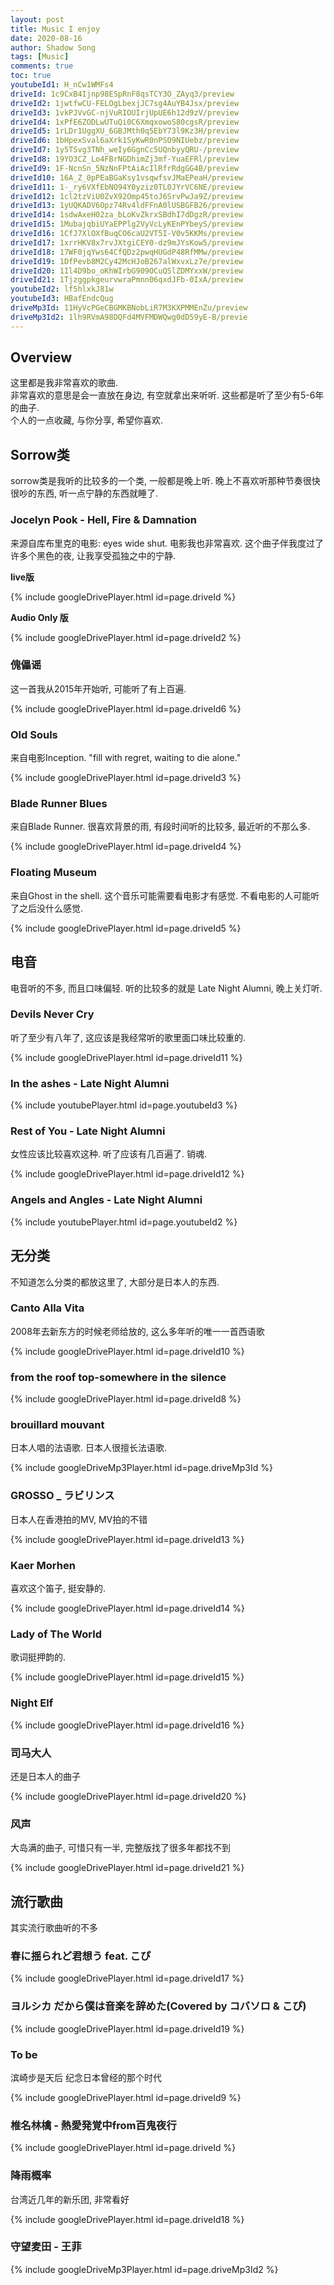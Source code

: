 ```yaml
---
layout: post
title: Music I enjoy
date: 2020-08-16
author: Shadow Song
tags: [Music]
comments: true
toc: true
youtubeId1: H_nCw1WMFs4
driveId: 1c9CxB4Ijnp98ESpRnF8qsTCY3O_ZAyq3/preview
driveId2: 1jwtfwCU-FELOgLbexjJC7sg4AuYB4Jsx/preview
driveId3: 1vkPJVvGC-njVuRIOUIrjUpUE6h12d9zV/preview
driveId4: 1xPfE6ZODLwUTuQi0C6XmqxowoS80cgsR/preview
driveId5: 1rLDr1UggXU_6GBJMth0q5EbY73l9Kz3H/preview
driveId6: 1bHpexSval6aXrk1SyKwR0nPSO9NIUebz/preview
driveId7: 1y5TSvg3TNh_weIy6GgnCc5UQnbyyQRU-/preview
driveId8: 19YO3CZ_Lo4FBrNGDhimZj3mf-YuaEFRl/preview
driveId9: 1F-NcnSn_5NzNnFPtAiAcIlRfrRdgGG4B/preview
driveId10: 16A_Z_0pPEaBGaKsy1vsqwfsvJMaEPeaH/preview
driveId11: 1-_ry6VXfEbNO94Y0yziz0TL0JYrVC6NE/preview
driveId12: 1cl2tzViU0ZvX92Omp45toJ6SrvPwJa9Z/preview
driveId13: 1yUQKADV6Opz74Rv4ldFFnA0lUSBGFB26/preview
driveId14: 1sdwAxeH02za_bLoKvZkrxSBdhI7dDgzR/preview
driveId15: 1MubajqbiUYaEPPlg2VyVcLyKEnPYbeyS/preview
driveId16: 1CfJ7XlOXfBuqCO6caU2VT5I-V0v5KKMs/preview
driveId17: 1xrrHKV8x7rvJXtgiCEY0-dz9mJYsKow5/preview
driveId18: 17WF0jqYws64CfQDz2pwqHUGdP48RfMMw/preview
driveId19: 1DfPevb8M2Cy42McHJoB267alWxvxLz7e/preview
driveId20: 1Il4D9bo_oKhWIrbG909OCuQSlZDMYxxW/preview
driveId21: 1TjzggpkgeurvwraPmnn06qxdJFb-0IxA/preview
youtubeId2: lf5hlxkJ81w
youtubeId3: HBafEndcQug
driveMp3Id: 11HyVcPGeCBGMKBNobLiR7M3KXPMMEnZu/preview
driveMp3Id2: 1lh9RVmA98DQFd4MVFMDWQwg0dD59yE-B/previe
---
```


## Overview
这里都是我非常喜欢的歌曲.   
非常喜欢的意思是会一直放在身边, 有空就拿出来听听. 这些都是听了至少有5-6年的曲子.  
个人的一点收藏, 与你分享, 希望你喜欢. 

## Sorrow类

sorrow类是我听的比较多的一个类, 一般都是晚上听. 晚上不喜欢听那种节奏很快很吵的东西, 听一点宁静的东西就睡了. 

### Jocelyn Pook - Hell, Fire & Damnation

来源自库布里克的电影: eyes wide shut. 电影我也非常喜欢. 这个曲子伴我度过了许多个黑色的夜, 让我享受孤独之中的宁静. 

**live版**

{% include googleDrivePlayer.html id=page.driveId %}

**Audio Only 版**

{% include googleDrivePlayer.html id=page.driveId2 %}

### 傀儡谣

这一首我从2015年开始听, 可能听了有上百遍. 

{% include googleDrivePlayer.html id=page.driveId6 %}

### Old Souls

来自电影Inception.    "fill with regret, waiting to die alone." 

{% include googleDrivePlayer.html id=page.driveId3 %}

### Blade Runner Blues

来自Blade Runner.  很喜欢背景的雨, 有段时间听的比较多, 最近听的不那么多. 

{% include googleDrivePlayer.html id=page.driveId4 %}

### Floating Museum

来自Ghost in the shell.  这个音乐可能需要看电影才有感觉.  不看电影的人可能听了之后没什么感觉. 

{% include googleDrivePlayer.html id=page.driveId5 %}


## 电音

电音听的不多, 而且口味偏轻.  听的比较多的就是 Late Night Alumni, 晚上关灯听.  

### Devils Never Cry

听了至少有八年了, 这应该是我经常听的歌里面口味比较重的. 

{% include googleDrivePlayer.html id=page.driveId11 %}

### In the ashes - Late Night Alumni

{% include youtubePlayer.html id=page.youtubeId3 %}

### Rest of You - Late Night Alumni

女性应该比较喜欢这种. 听了应该有几百遍了. 销魂. 

{% include googleDrivePlayer.html id=page.driveId12 %}

### Angels and Angles - Late Night Alumni

{% include youtubePlayer.html id=page.youtubeId2 %}

## 无分类

不知道怎么分类的都放这里了, 大部分是日本人的东西. 

### Canto Alla Vita

2008年去新东方的时候老师给放的, 这么多年听的唯一一首西语歌

{% include googleDrivePlayer.html id=page.driveId10 %}

### from the roof top-somewhere in the silence

{% include googleDrivePlayer.html id=page.driveId8 %}


### brouillard mouvant

日本人唱的法语歌. 日本人很擅长法语歌. 

{% include googleDriveMp3Player.html id=page.driveMp3Id %}

### GROSSO _ ラビリンス

日本人在香港拍的MV, MV拍的不错

{% include googleDrivePlayer.html id=page.driveId13 %}

### Kaer Morhen

喜欢这个笛子, 挺安静的. 

{% include googleDrivePlayer.html id=page.driveId14 %}

### Lady of The World

歌词挺押韵的. 

{% include googleDrivePlayer.html id=page.driveId15 %}

### Night Elf

{% include googleDrivePlayer.html id=page.driveId16 %}

### 司马大人

还是日本人的曲子

{% include googleDrivePlayer.html id=page.driveId20 %}

### 风声

大岛满的曲子, 可惜只有一半, 完整版找了很多年都找不到

{% include googleDrivePlayer.html id=page.driveId21 %}

## 流行歌曲

其实流行歌曲听的不多

### 春に揺られど君想う feat. こぴ

{% include googleDrivePlayer.html id=page.driveId17 %}

### ヨルシカ  だから僕は音楽を辞めた(Covered by コバソロ & こぴ)

{% include googleDrivePlayer.html id=page.driveId19 %}

### To be 

滨崎步是天后 纪念日本曾经的那个时代

{% include googleDrivePlayer.html id=page.driveId9 %}

### 椎名林檎 - 熱愛発覚中from百鬼夜行

{% include googleDrivePlayer.html id=page.driveId %}

### 降雨概率

台湾近几年的新乐团, 非常看好

{% include googleDrivePlayer.html id=page.driveId18 %}

### 守望麦田 - 王菲

{% include googleDriveMp3Player.html id=page.driveMp3Id2 %}